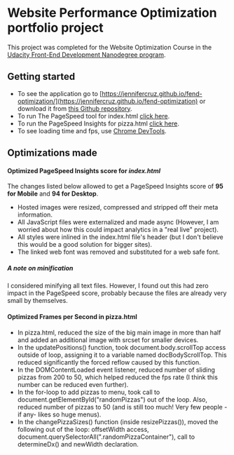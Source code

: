 # Website Performance Optimization portfolio project
This project was completed for the Website Optimization Course in the [Udacity Front-End Development Nanodegree program](https://www.udacity.com/course/front-end-web-developer-nanodegree--nd001).

## Getting started
- To see the application go to [https://jennifercruz.github.io/fend-optimization/](https://jennifercruz.github.io/fend-optimization) or download it from [this Github repository](https://github.com/JenniferCruz/fend-optimization).
- To run The PageSpeed tool for index.html [click here](https://developers.google.com/speed/pagespeed/insights/?url=https%3A%2F%2Fjennifercruz.github.io%2Ffend-pageSpeed%2F).
- To run the PageSpeed Insights for pizza.html [click here](***).
- To see loading time and fps, use [Chrome DevTools](https://developers.google.com/web/tools/chrome-devtools/).

## Optimizations made
#### Optimized PageSpeed Insights score for _index.html_
The changes listed below allowed to get a PageSpeed Insights score of __95 for Mobile__ and __94 for Desktop__.
* Hosted images were resized, compressed and stripped off their meta information.
* All JavaScript files were externalized and made async (However, I am worried about how this could impact analytics in a "real live" project).
* All styles were inlined in the index.html file's header (but I don't believe this would be a good solution for bigger sites).
* The linked web font was removed and substituted for a web safe font.

##### A note on minification
I considered minifying all text files. However, I found out this had zero impact in the PageSpeed score, probably because the files are already very small by themselves.

#### Optimized Frames per Second in pizza.html
* In pizza.html, reduced the size of the big main image in more than half and added an additional image with srcset for smaller devices.
* In the updatePositions() function, took document.body.scrollTop access outside of loop, assigning it to a variable named docBodyScrollTop. This reduced significantly the forced reflow caused by this function.
* In the DOMContentLoaded event listener, reduced number of sliding pizzas from 200 to 50, which helped reduced the fps rate (I think this number can be reduced even further).
* In the for-loop to add pizzas to menu, took call to document.getElementById("randomPizzas") out of the loop. Also, reduced number of pizzas to 50 (and is still too much! Very few people -if any- likes so huge menus).
* In the changePizzaSizes() function (inside resizePizzas()), moved the following out of the loop: offsetWidth access,  document.querySelectorAll(".randomPizzaContainer"), call to determineDx() and newWidth declaration.
